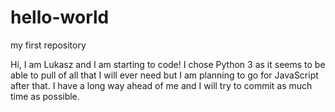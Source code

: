 # hello-world
my first repository

Hi, I am Lukasz and I am starting to code! I chose Python 3 as it seems to be able to pull of all that I will ever need but I am planning to go for JavaScript after that. I have a long way ahead of me and I will try to commit as much time as possible.
